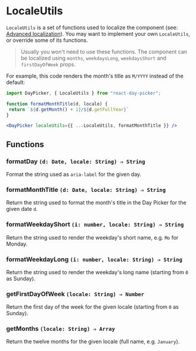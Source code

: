 # LocaleUtils

`LocaleUtils` is a set of functions used to localize the component (see: [Advanced localization](LocalizationAdvanced.md)). You may want to implement your own `LocaleUtils`, or override some of its functions.

> Usually you won't need to use these functions. The component can be localized using `months`, `weekdaysLong`, `weekdaysShort` and `firstDayOfWeek` props.

For example, this code renders the month's title as `M/YYYY` instead of the default:

```jsx
import DayPicker, { LocaleUtils } from "react-day-picker";

function formatMonthTitle(d, locale) {
 return `${d.getMonth() + 1}/${d.getFullYear}`
}

<DayPicker localeUtils={{ ...LocaleUtils, formatMonthTitle }} />

```

## Functions

### formatDay `(d: Date, locale: String) ⇒ String`

Format the string used as `aria-label` for the given day.

### formatMonthTitle `(d: Date, locale: String) ⇒ String`

Return the string used to format the month's title in the Day Picker for the given date `d`.

### formatWeekdayShort `(i: number, locale: String) ⇒ String`

Return the string used to render the weekday's short name, e.g. `Mo` for Monday.

### formatWeekdayLong `(i: number, locale: String) ⇒ String`

Return the string used to render the weekday's long name (starting from `0` as Sunday).

### getFirstDayOfWeek `(locale: String) ⇒ Number`

Return the first day of the week for the given locale (starting from `0` as Sunday).

### getMonths `(locale: String) ⇒ Array`

Return the twelve months for the given locale (full name, e.g. `January`).
